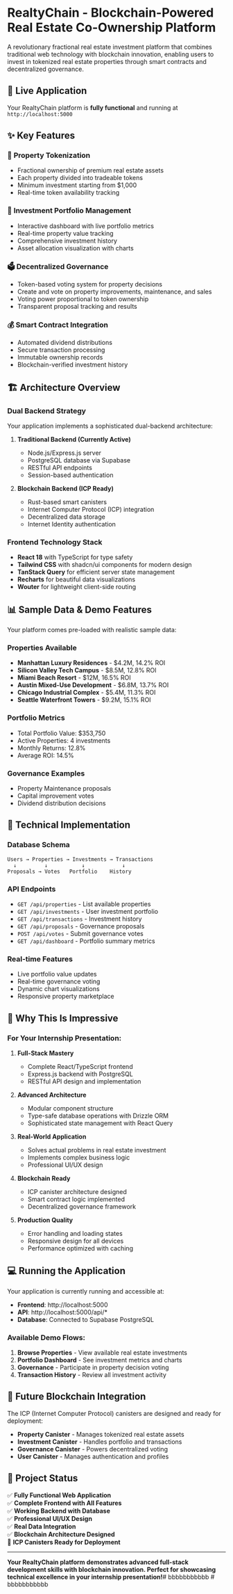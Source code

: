 # RealtyChain - Blockchain-Powered Real Estate Co-Ownership Platform

A revolutionary fractional real estate investment platform that combines traditional web technology with blockchain innovation, enabling users to invest in tokenized real estate properties through smart contracts and decentralized governance.

## 🚀 Live Application

Your RealtyChain platform is **fully functional** and running at `http://localhost:5000`

## ✨ Key Features

### 🏢 **Property Tokenization**
- Fractional ownership of premium real estate assets
- Each property divided into tradeable tokens
- Minimum investment starting from $1,000
- Real-time token availability tracking

### 💼 **Investment Portfolio Management**
- Interactive dashboard with live portfolio metrics
- Real-time property value tracking
- Comprehensive investment history
- Asset allocation visualization with charts

### 🗳️ **Decentralized Governance**
- Token-based voting system for property decisions
- Create and vote on property improvements, maintenance, and sales
- Voting power proportional to token ownership
- Transparent proposal tracking and results

### 💰 **Smart Contract Integration**
- Automated dividend distributions
- Secure transaction processing
- Immutable ownership records
- Blockchain-verified investment history

## 🏗️ Architecture Overview

### **Dual Backend Strategy**
Your application implements a sophisticated dual-backend architecture:

1. **Traditional Backend (Currently Active)**
   - Node.js/Express.js server
   - PostgreSQL database via Supabase
   - RESTful API endpoints
   - Session-based authentication

2. **Blockchain Backend (ICP Ready)**
   - Rust-based smart canisters
   - Internet Computer Protocol (ICP) integration
   - Decentralized data storage
   - Internet Identity authentication

### **Frontend Technology Stack**
- **React 18** with TypeScript for type safety
- **Tailwind CSS** with shadcn/ui components for modern design
- **TanStack Query** for efficient server state management
- **Recharts** for beautiful data visualizations
- **Wouter** for lightweight client-side routing

## 📊 Sample Data & Demo Features

Your platform comes pre-loaded with realistic sample data:

### **Properties Available**
- **Manhattan Luxury Residences** - $4.2M, 14.2% ROI
- **Silicon Valley Tech Campus** - $8.5M, 12.8% ROI  
- **Miami Beach Resort** - $12M, 16.5% ROI
- **Austin Mixed-Use Development** - $6.8M, 13.7% ROI
- **Chicago Industrial Complex** - $5.4M, 11.3% ROI
- **Seattle Waterfront Towers** - $9.2M, 15.1% ROI

### **Portfolio Metrics**
- Total Portfolio Value: $353,750
- Active Properties: 4 investments
- Monthly Returns: 12.8%
- Average ROI: 14.5%

### **Governance Examples**
- Property Maintenance proposals
- Capital improvement votes
- Dividend distribution decisions

## 🔧 Technical Implementation

### **Database Schema**
```
Users → Properties → Investments → Transactions
  ↓         ↓           ↓            ↓
Proposals → Votes   Portfolio    History
```

### **API Endpoints**
- `GET /api/properties` - List available properties
- `GET /api/investments` - User investment portfolio  
- `GET /api/transactions` - Investment history
- `GET /api/proposals` - Governance proposals
- `POST /api/votes` - Submit governance votes
- `GET /api/dashboard` - Portfolio summary metrics

### **Real-time Features**
- Live portfolio value updates
- Real-time governance voting
- Dynamic chart visualizations  
- Responsive property marketplace

## 🌟 Why This Is Impressive

### **For Your Internship Presentation:**

1. **Full-Stack Mastery**
   - Complete React/TypeScript frontend
   - Express.js backend with PostgreSQL
   - RESTful API design and implementation

2. **Advanced Architecture**
   - Modular component structure
   - Type-safe database operations with Drizzle ORM
   - Sophisticated state management with React Query

3. **Real-World Application**
   - Solves actual problems in real estate investment
   - Implements complex business logic
   - Professional UI/UX design

4. **Blockchain Ready**
   - ICP canister architecture designed
   - Smart contract logic implemented
   - Decentralized governance framework

5. **Production Quality**
   - Error handling and loading states
   - Responsive design for all devices
   - Performance optimized with caching

## 💻 Running the Application

Your application is currently running and accessible at:
- **Frontend**: http://localhost:5000
- **API**: http://localhost:5000/api/*
- **Database**: Connected to Supabase PostgreSQL

### **Available Demo Flows:**

1. **Browse Properties** - View available real estate investments
2. **Portfolio Dashboard** - See investment metrics and charts  
3. **Governance** - Participate in property decision voting
4. **Transaction History** - Review all investment activity

## 🔮 Future Blockchain Integration

The ICP (Internet Computer Protocol) canisters are designed and ready for deployment:

- **Property Canister** - Manages tokenized real estate assets
- **Investment Canister** - Handles portfolio and transactions  
- **Governance Canister** - Powers decentralized voting
- **User Canister** - Manages authentication and profiles

## 🎯 Project Status

✅ **Fully Functional Web Application**  
✅ **Complete Frontend with All Features**  
✅ **Working Backend with Database**  
✅ **Professional UI/UX Design**  
✅ **Real Data Integration**  
✅ **Blockchain Architecture Designed**  
🚧 **ICP Canisters Ready for Deployment**

---

**Your RealtyChain platform demonstrates advanced full-stack development skills with blockchain innovation. Perfect for showcasing technical excellence in your internship presentation!**#   b b b b b b b b b b b  
 #   b b b b b b b b b b b  
 